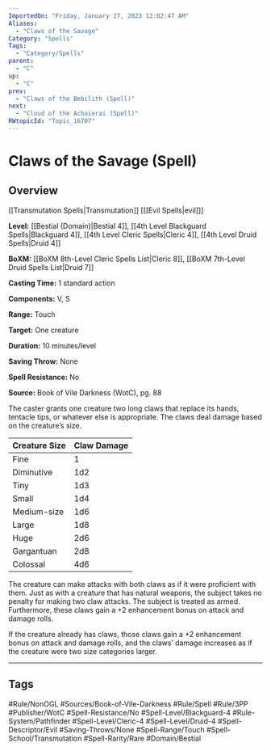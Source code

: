 ```yaml
---
ImportedOn: "Friday, January 27, 2023 12:02:47 AM"
Aliases:
  - "Claws of the Savage"
Category: "Spells"
Tags:
  - "Category/Spells"
parent:
  - "C"
up:
  - "C"
prev:
  - "Claws of the Bebilith (Spell)"
next:
  - "Cloud of the Achaierai (Spell)"
RWtopicId: "Topic_16707"
---
```

# Claws of the Savage (Spell)
## Overview
[[Transmutation Spells|Transmutation]] \[[[Evil Spells|evil]]]

**Level:** [[Bestial (Domain)|Bestial 4]], [[4th Level Blackguard Spells|Blackguard 4]], [[4th Level Cleric Spells|Cleric 4]], [[4th Level Druid Spells|Druid 4]]

**BoXM:** [[BoXM 8th-Level Cleric Spells List|Cleric 8]], [[BoXM 7th-Level Druid Spells List|Druid 7]]

**Casting Time:** 1 standard action

**Components:** V, S

**Range:** Touch

**Target:** One creature

**Duration:** 10 minutes/level

**Saving Throw:** None

**Spell Resistance:** No

**Source:** Book of Vile Darkness (WotC), pg. 88

The caster grants one creature two long claws that replace its hands, tentacle tips, or whatever else is appropriate. The claws deal damage based on the creature’s size.


| **Creature Size** | **Claw Damage** |
|---|---|
| Fine | 1 |
| Diminutive | 1d2 |
| Tiny | 1d3 |
| Small | 1d4 |
| Medium-size | 1d6 |
| Large | 1d8 |
| Huge | 2d6 |
| Gargantuan | 2d8 |
| Colossal | 4d6 |

The creature can make attacks with both claws as if it were proficient with them. Just as with a creature that has natural weapons, the subject takes no penalty for making two claw attacks. The subject is treated as armed. Furthermore, these claws gain a +2 enhancement bonus on attack and damage rolls.

If the creature already has claws, those claws gain a +2 enhancement bonus on attack and damage rolls, and the claws’ damage increases as if the creature were two size categories larger.


---
## Tags
#Rule/NonOGL #Sources/Book-of-Vile-Darkness #Rule/Spell #Rule/3PP #Publisher/WotC #Spell-Resistance/No #Spell-Level/Blackguard-4 #Rule-System/Pathfinder #Spell-Level/Cleric-4 #Spell-Level/Druid-4 #Spell-Descriptor/Evil #Saving-Throws/None #Spell-Range/Touch #Spell-School/Transmutation #Spell-Rarity/Rare #Domain/Bestial


